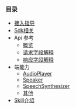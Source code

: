 ### 目录 
<!--目录-->
  * [接入指导](tutorial.md)
  * [Sdk相关](sdk/index.md)
  * Api 参考
    * [概览](api/overview.md)
    * [请求字段解释](api/request.md)
    * [响应字段解释](api/response.md)
  * 端能力
    * [AudioPlayer](directives/AudioPlayer.md)
    * [Speaker](directives/Speaker.md)
    * [SpeechSynthesizer](directives/SpeechSynthesizer.md)
    * [其他](directives/)
  * [Skill介绍](Skills.md)

